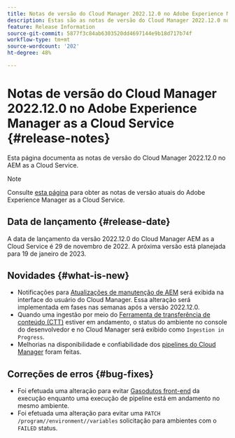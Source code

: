 ```yaml
---
title: Notas de versão do Cloud Manager 2022.12.0 no Adobe Experience Manager as a Cloud Service
description: Estas são as notas de versão do Cloud Manager 2022.12.0 no AEM as a Cloud Service.
feature: Release Information
source-git-commit: 5877f3c84ab6303520dd4697144e9b18d717b74f
workflow-type: tm+mt
source-wordcount: '202'
ht-degree: 48%

---
```



# Notas de versão do Cloud Manager 2022.12.0 no Adobe Experience Manager as a Cloud Service {#release-notes}

Esta página documenta as notas de versão do Cloud Manager 2022.12.0 no AEM as a Cloud Service.

>[!NOTE]
>
>Consulte [esta página](/help/release-notes/release-notes-cloud/release-notes-current.md) para obter as notas de versão atuais do Adobe Experience Manager as a Cloud Service.

## Data de lançamento {#release-date}

A data de lançamento da versão 2022.12.0 do Cloud Manager AEM as a Cloud Service é 29 de novembro de 2022. A próxima versão está planejada para 19 de janeiro de 2023.

## Novidades {#what-is-new}

* Notificações para [Atualizações de manutenção de AEM](/help/overview/what-is-new-and-different.md#aem-updates) será exibida na interface do usuário do Cloud Manager. Essa alteração será implementada em fases nas semanas após a versão 2022.12.0.
* Quando uma ingestão por meio do [Ferramenta de transferência de conteúdo (CTT)](/help/journey-migration/content-transfer-tool/using-content-transfer-tool/overview-content-transfer-tool.md) estiver em andamento, o status do ambiente no console do desenvolvedor e no Cloud Manager será exibido como `Ingestion in Progress`.
* Melhorias na disponibilidade e confiabilidade dos [pipelines do Cloud Manager](/help/implementing/cloud-manager/configuring-pipelines/introduction-ci-cd-pipelines.md) foram feitas.

## Correções de erros {#bug-fixes}

* Foi efetuada uma alteração para evitar [Gasodutos front-end](/help/implementing/cloud-manager/configuring-pipelines/introduction-ci-cd-pipelines.md#front-end) da execução enquanto uma execução de pipeline está em andamento no mesmo ambiente.
* Foi efetuada uma alteração para evitar uma `PATCH /program//environment//variables` solicitação para ambientes com o `FAILED` status.
